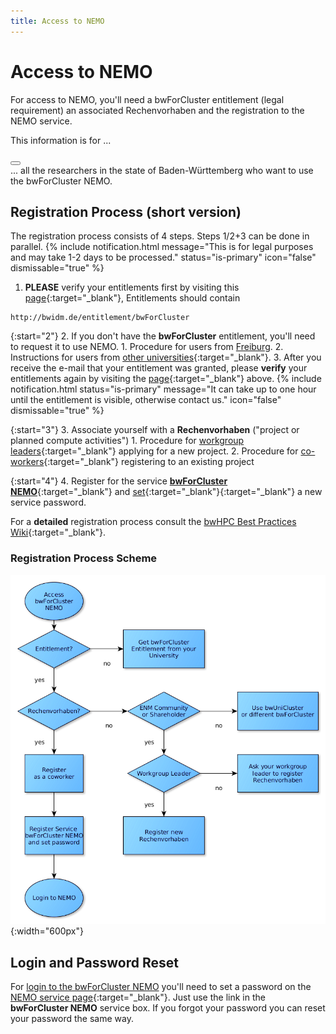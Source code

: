 ```yaml
---
title: Access to NEMO
---
```


# Access to NEMO

For access to NEMO, you'll need a bwForCluster entitlement (legal
requirement) an associated Rechenvorhaben and the registration to the
NEMO service.

<article class="message is-warning">
  <div class="message-header">
    <p>This information is for ...</p>
    <button class="delete" aria-label="delete"></button>
  </div>
  <div class="message-body">
    ... all the researchers in the state of Baden-Württemberg who want to use the bwForCluster NEMO.
  </div>
</article>

## Registration Process (short version)

The registration process consists of 4 steps. Steps 1/2+3 can be done in parallel.
{% include notification.html
  message="This is for legal purposes and may take 1-2 days to be processed."
  status="is-primary"
  icon="false"
  dismissable="true" %}

1. **PLEASE** verify your entitlements first by visiting this
  [page](https://bwservices.uni-freiburg.de/user/index.xhtml "User info"){:target="_blank"},
  Entitlements should contain
```{=html}
http://bwidm.de/entitlement/bwForCluster
```

{:start="2"}
2. If you don't have the **bwForCluster** entitlement, you'll need to request it to use NEMO.
    1. Procedure for users from
      [Freiburg](/bwhpc/entitlement/ "Entitlement form").
    2. Instructions for users from
      [other universities](https://wiki.bwhpc.de/e/BwForCluster_Entitlement){:target="_blank"}.
    3. After you receive the e-mail that your entitlement was granted,
      please **verify** your entitlements again by visiting the
      [page](https://bwservices.uni-freiburg.de/user/index.xhtml){:target="_blank"}
      above.
{% include notification.html
  status="is-primary"
  message="It can take up to one hour until the entitlement is visible, otherwise contact us."
  icon="false"
  dismissable="true" %}

{:start="3"}
3. Associate yourself with a **Rechenvorhaben** ("project or planned compute activities")
    1. Procedure for
      [workgroup leaders](https://wiki.bwhpc.de/e/BwForCluster_User_Access#Register_a_new_.22RV.22){:target="_blank"}
      applying for a new project.
    2. Procedure for
      [co-workers](https://wiki.bwhpc.de/e/BwForCluster_User_Access#Become_Coworker_of_an_.22RV.22){:target="_blank"}
      registering to an existing project

{:start="4"}
4. Register for the service
  [**bwForCluster NEMO**](https://bwservices.uni-freiburg.de "bwForCluster NEMO"){:target="_blank"}
  and
  [set](https://bwservices.uni-freiburg.de "Set password"){:target="_blank"}{:target="_blank"}
  a new service password.

For a **detailed** registration process consult the
[bwHPC Best Practices Wiki](https://wiki.bwhpc.de/e/BwForCluster_User_Access){:target="_blank"}.

### Registration Process Scheme

![NEMO Access Workflow](/img/access-workflow.png "NEMO Access Workflow"){:width="600px"}

## Login and Password Reset

For
[login to the bwForCluster NEMO](/nemo/login/)
you'll need to set a password on the
[NEMO service page](https://bwservices.uni-freiburg.de){:target="_blank"}.
Just use the link in the **bwForCluster NEMO** service box. If you forgot your
password you can reset your password the same way.
